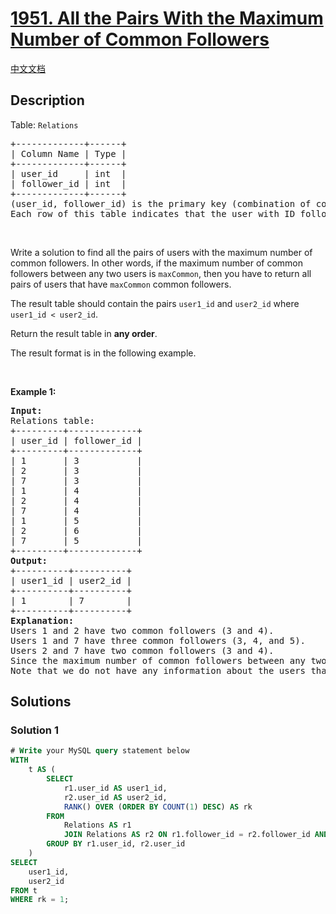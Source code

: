 # [1951. All the Pairs With the Maximum Number of Common Followers](https://leetcode.com/problems/all-the-pairs-with-the-maximum-number-of-common-followers)

[中文文档](/solution/1900-1999/1951.All%20the%20Pairs%20With%20the%20Maximum%20Number%20of%20Common%20Followers/README.md)

## Description

<p>Table: <code>Relations</code></p>

<pre>
+-------------+------+
| Column Name | Type |
+-------------+------+
| user_id     | int  |
| follower_id | int  |
+-------------+------+
(user_id, follower_id) is the primary key (combination of columns with unique values) for this table.
Each row of this table indicates that the user with ID follower_id is following the user with ID user_id.
</pre>

<p>&nbsp;</p>

<p>Write a solution to find all the pairs of users with the maximum number of common followers. In other words, if the maximum number of common followers between any two users is <code>maxCommon</code>, then you have to return all pairs of users that have <code>maxCommon</code> common followers.</p>

<p>The result table should contain the pairs <code>user1_id</code> and <code>user2_id</code> where <code>user1_id &lt; user2_id</code>.</p>

<p>Return the result table in <strong>any order</strong>.</p>

<p>The result format is in the following example.</p>

<p>&nbsp;</p>
<p><strong class="example">Example 1:</strong></p>

<pre>
<strong>Input:</strong> 
Relations table:
+---------+-------------+
| user_id | follower_id |
+---------+-------------+
| 1       | 3           |
| 2       | 3           |
| 7       | 3           |
| 1       | 4           |
| 2       | 4           |
| 7       | 4           |
| 1       | 5           |
| 2       | 6           |
| 7       | 5           |
+---------+-------------+
<strong>Output:</strong> 
+----------+----------+
| user1_id | user2_id |
+----------+----------+
| 1        | 7        |
+----------+----------+
<strong>Explanation:</strong> 
Users 1 and 2 have two common followers (3 and 4).
Users 1 and 7 have three common followers (3, 4, and 5).
Users 2 and 7 have two common followers (3 and 4).
Since the maximum number of common followers between any two users is 3, we return all pairs of users with three common followers, which is only the pair (1, 7). We return the pair as (1, 7), not as (7, 1).
Note that we do not have any information about the users that follow users 3, 4, and 5, so we consider them to have 0 followers.
</pre>

## Solutions

### Solution 1

<!-- tabs:start -->

```sql
# Write your MySQL query statement below
WITH
    t AS (
        SELECT
            r1.user_id AS user1_id,
            r2.user_id AS user2_id,
            RANK() OVER (ORDER BY COUNT(1) DESC) AS rk
        FROM
            Relations AS r1
            JOIN Relations AS r2 ON r1.follower_id = r2.follower_id AND r1.user_id < r2.user_id
        GROUP BY r1.user_id, r2.user_id
    )
SELECT
    user1_id,
    user2_id
FROM t
WHERE rk = 1;
```

<!-- tabs:end -->

<!-- end -->

